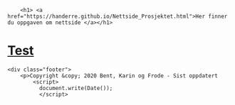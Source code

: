 
<html lang="no">
<head>
    <meta name="author" content="#">
    <meta charset="UTF-8">

<!-- Koblingen til .css filen (stilarket) mitt -->
<link href="minstil.css" rel="stylesheet" type="text/css">
<meta name="viewport" content="width=device-width, initial-scale=1">


</head>




    
    
        
        <h1> <a href="https://handerre.github.io/Nettside_Prosjektet.html">Her finner du oppgaven om nettside </a></h1>
        
<h1> <a href="https://handerre.github.io/Test/Index.html">Test </a></h1>
        

    <div class="footer">
        <p>Copyright &copy; 2020 Bent, Karin og Frode - Sist oppdatert
            <script>
              document.write(Date());
              </script>


